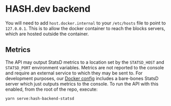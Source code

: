 # HASH.dev backend

You will need to add `host.docker.internal` to your `/etc/hosts` file to point to `127.0.0.1`. This is to allow the
docker container to reach the blocks servers, which are hosted outside the container.

## Metrics

The API may output StatsD metrics to a location set by the `STATSD_HOST` and
`STATSD_PORT` environment variables. Metrics are not reported to the console
and require an external service to which they may be sent to. For development
purposes, our [Docker config](../../../docker/README.md) includes a bare-bones StatsD server which just outputs metrics to the console. To run the API with
this enabled, from the root of the repo, execute:
```
yarn serve:hash-backend-statsd
```